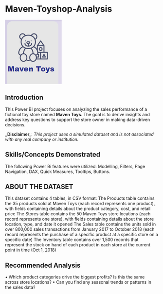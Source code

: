 # Maven-Toyshop-Analysis

![](Intro_Image.png)

## Introduction
This Power BI project focuses on analyzing the sales performance of a fictional toy store named **Maven Toys**. The goal is to derive insights and address key questions to support the store owner in making data-driven decisions.

**_Disclaimer**_: _This project uses a simulated dataset and is not associated with any real company or institution._

## Skills/Concepts Demonstrated
The following Power Bi features were utilized:
Modelling, Filters, Page Navigation, DAX, Quick Measures, Tooltips, Buttons.

## ABOUT THE DATASET

This dataset contains 4 tables, in CSV format:
The Products table contains the 35 products sold at Maven Toys (each record represents
one product), with fields containing details about the product category, cost, and retail price
The Stores table contains the 50 Maven Toys store locations (each record represents one
store), with fields containing details about the store location, type, and date it opened
The Sales table contains the units sold in over 800,000 sales transactions from January
2017 to October 2018 (each record represents the purchase of a specific product at a specific
store on a specific date)
The Inventory table contains over 1,500 records that represent the stock on hand of each
product in each store at the current point in time (Oct 1, 2018)

## Recommended Analysis
• Which product categories drive the biggest profits? Is this the same across
store locations?
• Can you find any seasonal trends or patterns in the sales data?
